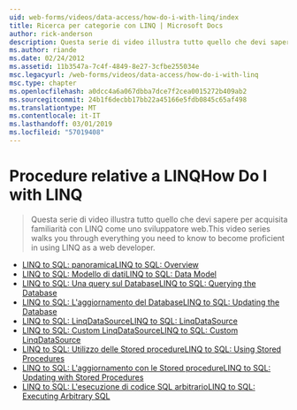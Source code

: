 ```yaml
---
uid: web-forms/videos/data-access/how-do-i-with-linq/index
title: Ricerca per categorie con LINQ | Microsoft Docs
author: rick-anderson
description: Questa serie di video illustra tutto quello che devi sapere per acquisita familiarità con LINQ come uno sviluppatore web.
ms.author: riande
ms.date: 02/24/2012
ms.assetid: 11b3547a-7c4f-4849-8e27-3cfbe255034e
msc.legacyurl: /web-forms/videos/data-access/how-do-i-with-linq
msc.type: chapter
ms.openlocfilehash: a0dcc4a6a067dbba7dce7f2cea0015272b409ab2
ms.sourcegitcommit: 24b1f6decbb17bb22a45166e5fdb0845c65af498
ms.translationtype: MT
ms.contentlocale: it-IT
ms.lasthandoff: 03/01/2019
ms.locfileid: "57019408"
---
```

<a name="how-do-i-with-linq"></a><span data-ttu-id="92a2b-103">Procedure relative a LINQ</span><span class="sxs-lookup"><span data-stu-id="92a2b-103">How Do I with LINQ</span></span>
====================
> <span data-ttu-id="92a2b-104">Questa serie di video illustra tutto quello che devi sapere per acquisita familiarità con LINQ come uno sviluppatore web.</span><span class="sxs-lookup"><span data-stu-id="92a2b-104">This video series walks you through everything you need to know to become proficient in using LINQ as a web developer.</span></span>


- [<span data-ttu-id="92a2b-105">LINQ to SQL: panoramica</span><span class="sxs-lookup"><span data-stu-id="92a2b-105">LINQ to SQL: Overview</span></span>](how-do-i-linq-to-sql-overview.md)
- [<span data-ttu-id="92a2b-106">LINQ to SQL: Modello di dati</span><span class="sxs-lookup"><span data-stu-id="92a2b-106">LINQ to SQL: Data Model</span></span>](how-do-i-linq-to-sql-data-model.md)
- [<span data-ttu-id="92a2b-107">LINQ to SQL: Una query sul Database</span><span class="sxs-lookup"><span data-stu-id="92a2b-107">LINQ to SQL: Querying the Database</span></span>](how-do-i-linq-to-sql-querying-the-database.md)
- [<span data-ttu-id="92a2b-108">LINQ to SQL: L'aggiornamento del Database</span><span class="sxs-lookup"><span data-stu-id="92a2b-108">LINQ to SQL: Updating the Database</span></span>](how-do-i-linq-to-sql-updating-the-database.md)
- [<span data-ttu-id="92a2b-109">LINQ to SQL: LinqDataSource</span><span class="sxs-lookup"><span data-stu-id="92a2b-109">LINQ to SQL: LinqDataSource</span></span>](how-do-i-linq-to-sql-linqdatasource.md)
- [<span data-ttu-id="92a2b-110">LINQ to SQL: Custom LinqDataSource</span><span class="sxs-lookup"><span data-stu-id="92a2b-110">LINQ to SQL: Custom LinqDataSource</span></span>](how-do-i-linq-to-sql-custom-linqdatasource.md)
- [<span data-ttu-id="92a2b-111">LINQ to SQL: Utilizzo delle Stored procedure</span><span class="sxs-lookup"><span data-stu-id="92a2b-111">LINQ to SQL: Using Stored Procedures</span></span>](how-do-i-linq-to-sql-using-stored-procedures.md)
- [<span data-ttu-id="92a2b-112">LINQ to SQL: L'aggiornamento con le Stored procedure</span><span class="sxs-lookup"><span data-stu-id="92a2b-112">LINQ to SQL: Updating with Stored Procedures</span></span>](how-do-i-linq-to-sql-updating-with-stored-procedures.md)
- [<span data-ttu-id="92a2b-113">LINQ to SQL: L'esecuzione di codice SQL arbitrario</span><span class="sxs-lookup"><span data-stu-id="92a2b-113">LINQ to SQL: Executing Arbitrary SQL</span></span>](how-do-i-linq-to-sql-executing-arbitrary-sql.md)
